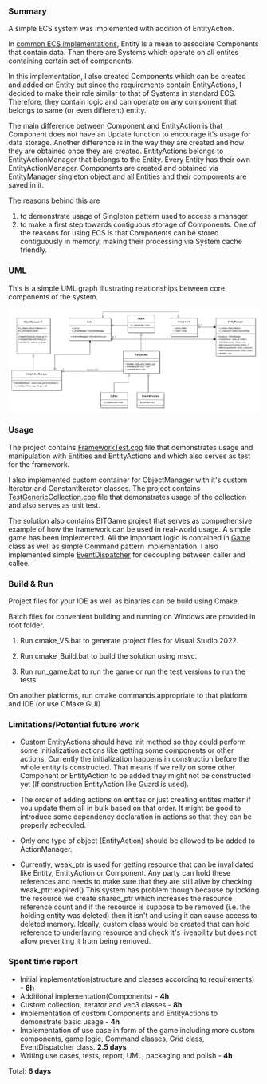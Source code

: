 ### Summary

A simple ECS system was implemented with addition of EntityAction.

In [common ECS implementations](https://en.wikipedia.org/wiki/Entity_component_system#References), Entity is a mean to associate Components that contain data. Then there are Systems which operate on all entites containing certain set of components.

In this implementation, I also created Components which can be created and added on Entity
but since the requirements contain EntityActions, I decided to make their role similar to that of Systems in standard ECS.
Therefore, they contain logic and can operate on any component that belongs to same (or even different) entity.

The main difference between Component and EntityAction is that Component does not have an Update function to encourage it's usage for data storage.
Another difference is in the way they are created and how they are obtained once they are created.
EntityActions belongs to EntityActionManager that belongs to the Entity. Every Entity has their own EntityActionManager.
Components are created and obtained via EntityManager singleton object and all Entities and their components are saved in it.

The reasons behind this are 

1. to demonstrate usage of Singleton pattern used to access a manager
2. to make a first step towards contiguous storage of Components. One of the reasons for using ECS is that Components can be stored contiguously in memory, making their processing via System cache friendly.

### UML
This is a simple UML graph illustrating relationships between core components of the system.

![UML graph](uml.png)


### Usage

The project contains [FrameworkTest.cpp](/BITFramework/src/Tests/FrameworkTest.cpp) file that demonstrates usage and manipulation with Entities and EntityActions and which also serves as test for the framework.

I also implemented custom container for ObjectManager with it's custom Iterator and ConstantIterator classes.
The project contains [TestGenericCollection.cpp](/BITFramework/src/Tests/GenericCollectionTest.cpp) file that demonstrates usage of the collection and also serves as unit test.

The solution also contains BITGame project that serves as comprehensive example of how the framework can be used in real-world usage.
A simple game has been implemented. All the important logic is contained in [Game](BITGame/src/Game.cpp) class as well as simple Command pattern implementation.
I also implemented simple [EventDispatcher](/BITFramework/src/Core/Events/EventDispatcher.h) for decoupling between caller and callee.

### Build & Run
Project files for your IDE as well as binaries can be build using Cmake.

Batch files for convenient building and running on Windows are provided in root folder.

1. Run cmake_VS.bat to generate project files for Visual Studio 2022.

1. Run cmake_Build.bat to build the solution using msvc.

1. Run run_game.bat to run the game or run the test versions to run the tests.

On another platforms, run cmake commands appropriate to that platform and IDE (or use CMake GUI)

### Limitations/Potential future work

* Custom EntityActions should have Init method so they could perform some initialization actions like getting some components or other actions. Currently the initialization happens in construction before the whole entity is constructed. That means if we relly on some other Component or EntityAction to be added they might not be constructed yet (If construction EntityAction like Guard is used).

* The order of adding actions on entites or just creating entites matter if you update them all in bulk based on that order. It might be good to introduce some dependency declaration in actions so that they can be properly scheduled.

* Only one type of object (EntityAction) should be allowed to be added to ActionManager.

* Currently, weak_ptr is used for getting resource that can be invalidated like Entity, EntityAction or Component. Any party can hold these references and needs to make sure that they are still alive by checking weak_ptr::expired() This system has problem though because by locking the resource we create shared_ptr which increases the resource reference count and if the resource is suppose to be removed (i.e. the holding entity was deleted) then it isn't and using it can cause access to deleted memory. Ideally, custom class would be created that can hold reference to underlaying resource and check it's liveability but does not allow preventing it from being removed.


### Spent time report

* Initial implementation(structure and classes according to requirements) - **8h**
* Additional implementation(Components) - **4h**
* Custom collection, iterator and vec3 classes - **8h**
* Implementation of custom Components and EntityActions to demonstrate basic usage - **4h**
* Implementation of use case in form of the game including more custom components, game logic, Command classes, Grid class, EventDispatcher class. **2.5 days**
* Writing use cases, tests, report, UML, packaging and polish - **4h**

Total: **6 days**
